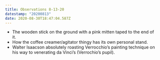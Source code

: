 ```yaml
---
title: Observations 8-13-20
datestamp: "20200813"
date: 2020-08-30T18:47:04.587Z
---
```

- The wooden stick on the ground with a pink mitten taped to the end of it.
- How the coffee creamer/agitator thingy has its own personal stand.
- Walter Isaacson absolutely roasting Verrocchio’s painting technique on his way to venerating da Vinci’s (Verrochio’s pupil).